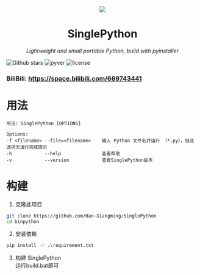 <!--suppress ALL -->
<div align=center><img src="Icon.ico" width="  "></div>
<h1 align="center" name="binpython">SinglePython</h1>
<p align="center">
    <em>Lightweight and small portable Python, build with pyinstaller
</em>
</p>
<p align="center">

![Github stars](https://img.shields.io/github/stars/Han-Xiangming/SinglePython.svg)
![pyver](https://img.shields.io/badge/PythonVersion->3.12-green)
![license](https://img.shields.io/badge/LICENSE-AGPL--3.0-brightgreen)
### BiliBili: https://space.bilibili.com/669743441


# 用法
```
用法: SinglePython [OPTIONS]

Options:
-f <filename> --file=<filename>    输入 Python 文件名并运行 （*.py），但此选项无运行完成提示
-h            --help               查看帮助
-v            --version            查看SinglePython版本
```
# 构建

1. 克隆此项目
```bash
git clone https://github.com/Han-Xiangming/SinglePython
cd binpython
```
2. 安装依赖
```bash
pip install -r .\requirement.txt
```
3. 构建 SinglePython
   <br/>运行build.bat即可

